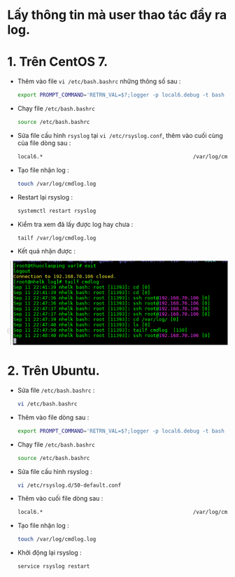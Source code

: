 # Lấy thông tin mà user thao tác đẩy ra log.

# 1. Trên CentOS 7.

- Thêm vào file `vi /etc/bash.bashrc` những thông số sau :

    ```sh
    export PROMPT_COMMAND='RETRN_VAL=$?;logger -p local6.debug -t bash "$(whoami) [$$]: $(history 1 | sed "s/^[ ]*[0-9]\+[ ]*//" ) [$RETRN_VAL]"'
    ```

- Chạy file `/etc/bash.bashrc`

    ```sh
    source /etc/bash.bashrc
    ```

- Sửa file cấu hình `rsyslog` tại `vi /etc/rsyslog.conf`, thêm vào cuối cùng của file dòng sau :

    ```sh
    local6.*                                                /var/log/cmdlog.log
    ```

- Tạo file nhận log :

    ```sh
    touch /var/log/cmdlog.log
    ```

- Restart lại rsyslog :

    ```sh
    systemctl restart rsyslog
    ```

- Kiểm tra xem đã lấy được log hay chưa :

    ```sh
    tailf /var/log/cmdlog.log
    ```

- Kết quả nhận được :

![](/images/cmdlog.png)

# 2. Trên Ubuntu.

- Sửa file  `/etc/bash.bashrc` :

    ```sh
    vi /etc/bash.bashrc
    ```

- Thêm vào file dòng sau :

    ```sh
    export PROMPT_COMMAND='RETRN_VAL=$?;logger -p local6.debug -t bash "$(whoami) [$$]: $(history 1 | sed "s/^[ ]*[0-9]\+[ ]*//" ) [$RETRN_VAL]"'
    ```

- Chạy file `/etc/bash.bashrc`

    ```sh
    source /etc/bash.bashrc
    ```

- Sửa file cấu hình rsyslog :

    ```sh
    vi /etc/rsyslog.d/50-default.conf
    ```

- Thêm vào cuối file dòng sau :

    ```sh
    local6.*                                                /var/log/cmdlog.log
    ```

- Tạo file nhận log :

    ```sh
    touch /var/log/cmdlog.log
    ```

- Khởi động lại rsyslog :

    ```sh
    service rsyslog restart
    ```